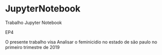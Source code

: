 # JupyterNotebook
Trabalho Jupyter Notebook

EP4

O presente trabalho visa Analisar o feminicidio no estado de são paulo
no primeiro trimestre de 2019
